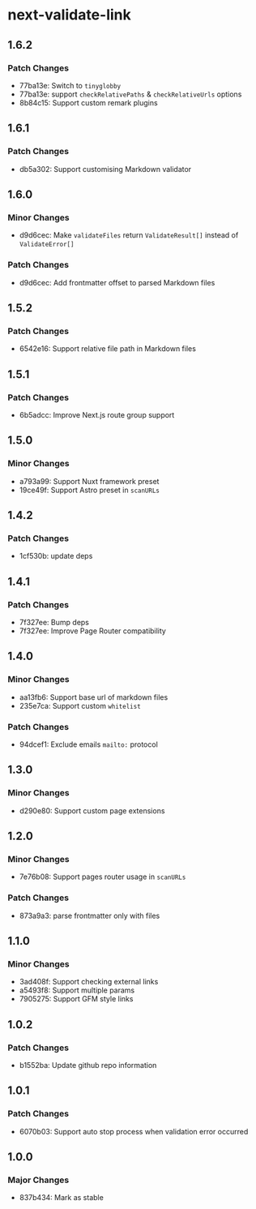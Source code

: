 # next-validate-link

## 1.6.2

### Patch Changes

- 77ba13e: Switch to `tinyglobby`
- 77ba13e: support `checkRelativePaths` & `checkRelativeUrls` options
- 8b84c15: Support custom remark plugins

## 1.6.1

### Patch Changes

- db5a302: Support customising Markdown validator

## 1.6.0

### Minor Changes

- d9d6cec: Make `validateFiles` return `ValidateResult[]` instead of `ValidateError[]`

### Patch Changes

- d9d6cec: Add frontmatter offset to parsed Markdown files

## 1.5.2

### Patch Changes

- 6542e16: Support relative file path in Markdown files

## 1.5.1

### Patch Changes

- 6b5adcc: Improve Next.js route group support

## 1.5.0

### Minor Changes

- a793a99: Support Nuxt framework preset
- 19ce49f: Support Astro preset in `scanURLs`

## 1.4.2

### Patch Changes

- 1cf530b: update deps

## 1.4.1

### Patch Changes

- 7f327ee: Bump deps
- 7f327ee: Improve Page Router compatibility

## 1.4.0

### Minor Changes

- aa13fb6: Support base url of markdown files
- 235e7ca: Support custom `whitelist`

### Patch Changes

- 94dcef1: Exclude emails `mailto:` protocol

## 1.3.0

### Minor Changes

- d290e80: Support custom page extensions

## 1.2.0

### Minor Changes

- 7e76b08: Support pages router usage in `scanURLs`

### Patch Changes

- 873a9a3: parse frontmatter only with files

## 1.1.0

### Minor Changes

- 3ad408f: Support checking external links
- a5493f8: Support multiple params
- 7905275: Support GFM style links

## 1.0.2

### Patch Changes

- b1552ba: Update github repo information

## 1.0.1

### Patch Changes

- 6070b03: Support auto stop process when validation error occurred

## 1.0.0

### Major Changes

- 837b434: Mark as stable
